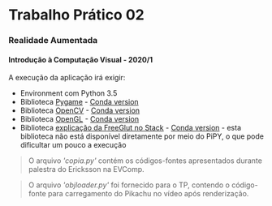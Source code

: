 # Trabalho Prático 02
### Realidade Aumentada
#### Introdução à Computação Visual - 2020/1

A execução da aplicação irá exigir:

  - Environment com Python 3.5
  - Biblioteca [Pygame](https://pypi.org/project/pygame/) - [Conda version](https://anaconda.org/cogsci/pygame)
  - Biblioteca [OpenCV](https://pypi.org/project/opencv-python/) - [Conda version](https://anaconda.org/conda-forge/opencv)
  - Biblioteca [OpenGL](https://pypi.org/project/PyOpenGL/) - [Conda version](https://anaconda.org/anaconda/pyopengl)
  - Biblioteca [explicação da FreeGlut no Stack](https://stackoverflow.com/a/39181193) - [Conda version](https://anaconda.org/conda-forge/freeglut) - esta biblioteca não está disponível diretamente por meio do PiPY, o que pode dificultar um pouco a execução

> O arquivo *'copia.py'* contém os códigos-fontes apresentados durante palestra do Ericksson na EVComp.

> O arquivo *'objloader.py'* foi fornecido para o TP, contendo o código-fonte para carregamento do Pikachu no vídeo após renderização.
